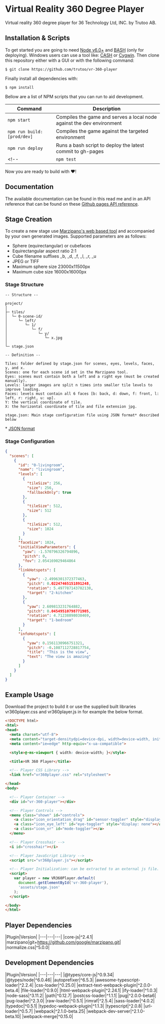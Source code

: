 # Virtual Reality 360 Degree Player
Virtual reality 360 degree player for 36 Technology Ltd, INC. by Trutoo AB.

## Installation & Scripts
To get started you are going to need [Node v6.0+](https://nodejs.org/en/) and [BASH](https://en.wikipedia.org/wiki/Bash_%28Unix_shell%29) (only for deploying).
Windows users can use a tool like: [CASH](https://github.com/dthree/cash) or [Cygwin](https://www.cygwin.com/).
Then clone this repository either with a GUI or with the following command:

  `$ git clone https://github.com/trutoo/vr-360-player`

Finally install all dependencies with:

  `$ npm install`

Bellow are a list of NPM scripts that you can run to aid development.

|Command|Description|
|---|---|
|`npm start`|Compiles the game and serves a local node against the dev environment|
|`npm run build:[prod/dev]`|Compiles the game against the targeted environment|
|`npm run deploy`|Runs a bash script to deploy the latest commit to gh-pages|
<!--|`npm test`|Not yet added|-->

Now you are ready to build with ❤!

## Documentation
The available documentation can be found in this read me and in an API reference that can be found on these
[Github pages API reference](https://trutoo.github.io/vr-360-player/).

## Stage Creation
To create a new stage use [Marzipano's web based tool](http://www.marzipano.net/tool) and accompanied by your own generated images.
Supported parameters are as follows:

* Sphere (equirectangular) or cubefaces
* Equirectangular aspect ratio 2:1
* Cube filename suffixes _b, _d, _f, _l, _r, _u
* JPEG or TIFF
* Maximum sphere size 23000x11500px
* Maximum cube size 16000x16000px

### Stage Structure

```
-- Structure --

project/
│
├─ tiles/
│  └─ 0-scene-id/
│     └─ left/
│        └─ 1/
│           └─ f/
│              └─ y/
│                 └─ x.jpg
│
└─ stage.json

-- Definition --

Tiles: folder defined by stage.json for scenes, eyes, levels, faces, y, and x.
Scenes: one for each scene id set in the Marzipano tool.
Eyes: scenes must contain both a left and a right eye (must be created manually).
Levels: larger images are split n times into smaller tile levels to improve loading.
Faces: levels must contain all 6 faces [b: back, d: down, f: front, l: left, r: right, u: up].
Y: the vertical coordinate of tile.
X: the horizontal coordinate of tile and file extension jpg.

stage.json: Main stage configuration file using JSON format* described below
```
\* [JSON format](https://en.wikipedia.org/wiki/JSON)

### Stage Configuration

```json
{
  "scenes": [
    {
      "id": "0-livingroom",
      "name": "livingroom",
      "levels": [
        {
          "tileSize": 256,
          "size": 256,
          "fallbackOnly": true
        },
        {
          "tileSize": 512,
          "size": 512
        },
        {
          "tileSize": 512,
          "size": 1024
        }
      ],
      "faceSize": 1024,
      "initialViewParameters": {
        "yaw": -1.570796326794896,
        "pitch": 0,
        "fov": 2.054169029464864
      },
      "linkHotspots": [
        {
          "yaw": -2.4996301372377463,
          "pitch": 0.02247465151891248,
          "rotation": 5.497787143782138,
          "target": "2-kitchen"
        },
        {
          "yaw": 2.609813231764882,
          "pitch": 0.04549510798771905,
          "rotation": 4.71238898038469,
          "target": "1-bedroom"
        }
      ],
      "infoHotspots": [
        {
          "yaw": 0.1561130966751321,
          "pitch": -0.1087112728817754,
          "title": "This is the view",
          "text": "The view is amazing"
        }
      ]
    }
  ]
}
```

## Example Usage
Download the project to build it or use the supplied built libraries vr360player.css and vr360player.js in for example the below format.

```html
<!DOCTYPE html>
<html>
<head>
  <meta charset="utf-8">
  <meta content="target-densitydpi=device-dpi, width=device-width, initial-scale=1.0, maximum-scale=1.0, minimum-scale=1.0, user-scalable=no, minimal-ui" name="viewport">
  <meta content="ie=edge" http-equiv="x-ua-compatible">

  <style>@-ms-viewport { width: device-width; }</style>

  <title>VR 360 Player</title>

  <!-- Player CSS Library -->
  <link href="vr360player.css" rel="stylesheet">

</head>
<body>

  <!-- Player Container -->
  <div id="vr-360-player"></div>

  <!-- Player Controls -->
  <menu class="shown" id="controls">
    <a class="icon_orientation_drag" id="sensor-toggler" style="display: none"></a>
    <a class="icon_eye_left" id="eye-toggler" style="display: none"></a>
    <a class="icon_vr" id="mode-toggler"></a>
  </menu>

  <!-- Player Crosshair -->
  <i id="crosshair"></i> 

  <!-- Player JavaScript Library -->
  <script src="vr360player.js"></script>

  <!-- Player Initialization: can be extracted to an external js file. -->
  <script>
    var player = new VR360Player.default(
      document.getElementById('vr-360-player'),
      'assets/stage.json'
    );
  </script>

</body>
</html>
```

## Player Dependencies

|Plugin|Version|
|---|---|---|
|core-js|^2.4.1|
|marzipano|git+https://github.com/google/marzipano.git|
|normalize.css|^5.0.0|

## Development Dependencies

|Plugin|Version|
|---|---|---|
|@types/core-js|^0.9.34|
|@types/node|^6.0.46|
|autoprefixer|^6.5.3|
|awesome-typescript-loader|^2.2.4|
|css-loader|^0.25.0|
|extract-text-webpack-plugin|^2.0.0-beta.4|
|file-loader|^0.9.0|
|html-webpack-plugin|^2.24.1|
|ify-loader|^1.0.3|
|node-sass|^3.11.2|
|path|^0.12.7|
|postcss-loader|^1.1.1|
|pug|^2.0.0-beta6|
|pug-loader|^2.3.0|
|raw-loader|^0.5.1|
|rimraf|^2.5.4|
|sass-loader|^4.0.2|
|typedoc|^0.5.1|
|typedoc-webpack-plugin|^1.1.3|
|typescript|^2.0.8|
|url-loader|^0.5.7|
|webpack|^2.1.0-beta.25|
|webpack-dev-server|^2.1.0-beta.10|
|webpack-merge|^0.15.0|
